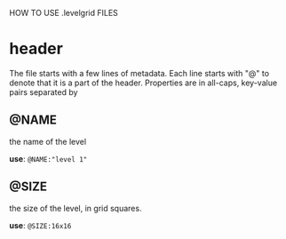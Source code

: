 HOW TO USE .levelgrid FILES

# header
The file starts with a few lines of metadata.
Each line starts with "@" to denote that it is a part of the header.
Properties are in all-caps, key-value pairs separated by 
## @NAME
the name of the level

**use**:
`@NAME:"level 1"`

## @SIZE
the size of the level, in grid squares.

**use**:
`@SIZE:16x16`

